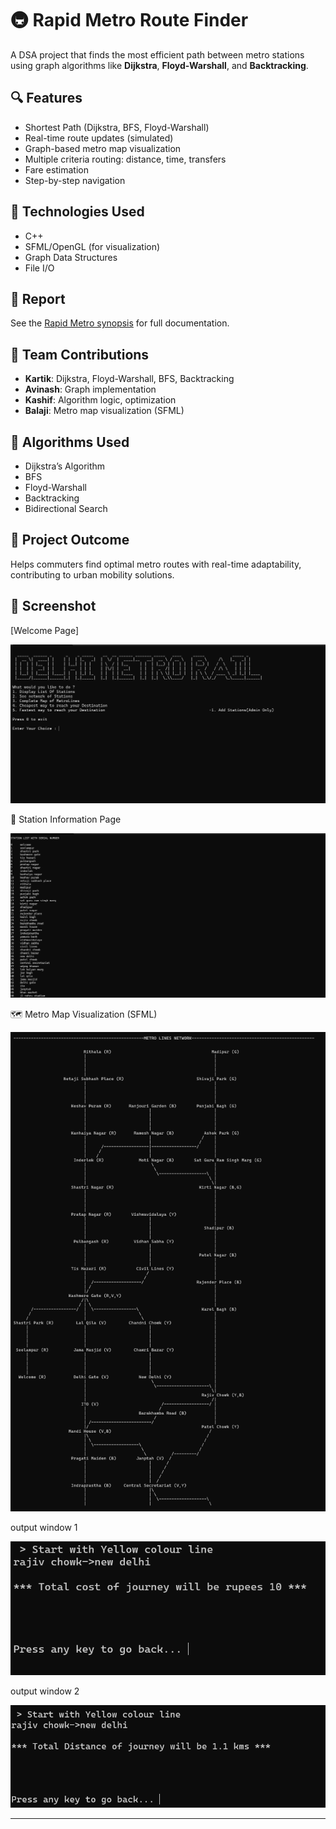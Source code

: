 # 🚇 Rapid Metro Route Finder

A DSA project that finds the most efficient path between metro stations using graph algorithms like **Dijkstra**, **Floyd-Warshall**, and **Backtracking**.

## 🔍 Features
- Shortest Path (Dijkstra, BFS, Floyd-Warshall)
- Real-time route updates (simulated)
- Graph-based metro map visualization
- Multiple criteria routing: distance, time, transfers
- Fare estimation
- Step-by-step navigation

## 📂 Technologies Used
- C++
- SFML/OpenGL (for visualization)
- Graph Data Structures
- File I/O

## 📄 Report
See the [Rapid Metro synopsis](./Rapid%20Metro%20synopsis.pdf) for full documentation.

## 👥 Team Contributions
- **Kartik**: Dijkstra, Floyd-Warshall, BFS, Backtracking
- **Avinash**: Graph implementation
- **Kashif**: Algorithm logic, optimization
- **Balaji**: Metro map visualization (SFML)

## 🧠 Algorithms Used
- Dijkstra’s Algorithm
- BFS
- Floyd-Warshall
- Backtracking
- Bidirectional Search

## 📌 Project Outcome
Helps commuters find optimal metro routes with real-time adaptability, contributing to urban mobility solutions.

## 📸 Screenshot
  [Welcome Page]
  
  ![Welcome Screen](./Welcome.png)

  
  🚉 Station Information Page
  
  ![stations](./Stations.png)

  
  🗺️ Metro Map Visualization (SFML)
  
  ![maps](./map.png)
  
  output window 1
  
  ![functions](./f1.png)

  
  output window 2
  
  ![functions](./f2.png)
  

  

---

